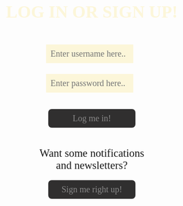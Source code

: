 <html lang="{{ site.lang | default: "en-US" }}">
  <head>
    <meta charset="utf-8">
    <meta http-equiv="X-UA-Compatible" content="IE=edge">
    <title>LOGIN OR SIGN UP!</title>
    <style>
        h1 {
          text-align: center;
          font-size: 40px;
          font-weight: 700;
          color: #fcf6d9;
          font-family: verdana;
        }
        input.login {
          font-family: verdana;
          margin-top: 5%;
          position: inline;
          width: 40%;
          margin-left: 29%;
          margin-right: 40%;
          padding: 2%;
          font-size: 20px;
          background-color: #fcf6d9;;
          color: #888888;
          border: none;
        }
        button {
          outline: none;
          -webkit-tap-highlight-color: transparent;
          font-family: verdana;
          font-size: 20px;
          margin-top: 4%; 
          margin-bottom: 4%;
          position: inline;
          width: 40%;
          margin-left: 30%;
          margin-right: 30%;
          padding: 2%;
          border-radius: 8px;
          background-color: #302f2f;
          color: #888888;
          border: none;
        }
        div.newaccount {
          margin-top: 4%;
          margin-left: 25%;
          margin-right: 25%;
          position: inline;
          width: 50%;
        }
        #noacc {
          font-family: verdana;
          font-size: 25px;
          text-align: center;
          margin-bottom: 0%;          
        }
    </style>
    

  </head>
  <body>
    <h1 class="header">
      LOG IN OR SIGN UP!
    </h1>
    <input type="username" class="login" id="uname" placeholder="Enter username here..">
    <input type="password" class="login" id="pwd" placeholder="Enter password here..">
    <div>
    <br>
      <button id="enter" type="button" onclick="window.location.href='{{ site.baseurl }}/';">Log me in!</button>
      <div class="newaccount">
       <p id="noacc">Want some notifications and newsletters?</p>
      </div>
      <button id="signup" type="button" onclick="window.location.href='{{ site.baseurl }}/signup';">Sign me right up!</button>
    </div>
    
  </body>
  <script>
      // Get the input field
      var input = document.getElementById("pwd");
      // Execute a function when the user presses a key on the keyboard
      input.addEventListener("keypress", function(event) {
        // If the user presses the "Enter" key on the keyboard
        if (event.key === "Enter") {
          event.preventDefault();
          // Trigger the button element with a click
          document.getElementById("enter").click();
        }
      });
    </script>
</html>